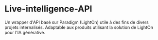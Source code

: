 # Live-intelligence-API
Un wrapper d'API basé sur Paradigm (LightOn) utile à des fins de divers projets internalisés. Adaptable aux produits utilisant la solution de LightOn pour l'IA générative.

